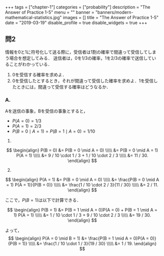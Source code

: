 +++
tags = ["chapter-1"]
categories = ["probability"]
description = "The Answer of Practice 1-5"
menu = ""
banner = "banners/modern-mathematical-statistics.jpg"
images = []
title = "The Answer of Practice 1-5"
date = "2019-03-19"
disable_profile = true
disable_widgets = true
+++

## 問2 
情報を$0$と$1$に符号化して送る際に，受信者は1割の確率で間違って受信してしまう場合を想定してみる．
送信者は，$0$を$1 / 3$の確率，$1$を$2 / 3$の確率で送信していることがわかっている．

1. $0$を受信する確率を求めよ．
2. $0$を受信したとするとき，それが間違って受信した確率を求めよ．$1$を受信したときには，間違って受信する確率はどうなるか．


### A.
Aを送信の事象，Bを受信の事象とすると，

* $P(A = 0) = 1 / 3$
* $P(A = 1) = 2 / 3$
* $P(B = 0 \mid A = 1) = P(B = 1 \mid A = 0) = 1 / 10$

1.

$$ \begin{align}
  P(B = 0) &= P(B = 0 \mid A = 0) \\\\\
  &= P(B = 0 \mid A = 1) P(A = 1) \\\\\
  &= 9 / 10 \cdot 1 / 3 + 1 / 10 \cdot 2 / 3 \\\\\
  &= 11 / 30.
\end{align} $$

2.

$$ \begin{align}
  P(A = 1) &= P(B = 0 \mid A = 0) \\\\\
  &= \frac{P(B = 0 \mid A = 1) P(A = 1)}{P(B = 0)} \\\\\
  &= \frac{1 / 10 \cdot 2 / 3}{11 / 30} \\\\\
  &= 2 / 11.
\end{align} $$

ここで，$P (B = 1)$は以下で計算できる．

$$ \begin{align}
  P(B = 1) &= P(B = 1 \mid A = 0)P(A = 0) + P(B = 1 \mid A = 1) P(A = 1) \\\\\
  &= 1 / 10 \cdot 1 / 3 + 9 / 10 \cdot 2 / 3 \\\\\
  &= 19 / 30.
\end{align} $$

よって，
$$ \begin{align}
  P(A = 0 \mid B = 1) &= \frac{P(B = 1 \mid A = 0)P(A = 0)}{P(B = 1)} \\\\\
  &= \frac{1 / 10 \cdot 1 / 3}{19 / 30} \\\\\
  &= 1 / 19.
\end{align} $$





